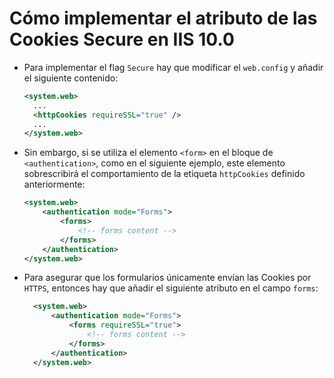 # Cómo implementar el atributo de las Cookies Secure en IIS 10.0

* Para implementar el flag `Secure` hay que modificar el `web.config` y añadir el siguiente contenido:

  ```xml
  <system.web>
    ...
    <httpCookies requireSSL="true" />
    ...
  </system.web>
  ```

* Sin embargo, si se utiliza el elemento `<form>` en el bloque de `<authentication>`, como en el siguiente ejemplo, este elemento sobrescribirá el comportamiento de la etiqueta `httpCookies` definido anteriormente:

  ```xml
  <system.web>  
      <authentication mode="Forms">  
          <forms>  
              <!-- forms content -->  
          </forms>  
      </authentication>  
  </system.web>
  ```

* Para asegurar que los formularios únicamente envían las Cookies por `HTTPS`, entonces hay que añadir el siguiente atributo en el campo `forms`:

  ```xml
    <system.web>  
        <authentication mode="Forms">  
            <forms requireSSL="true">  
                <!-- forms content -->  
            </forms>  
        </authentication>  
    </system.web>
  ```

